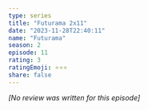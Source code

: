 ```yaml
---
type: series
title: "Futurama 2x11"
date: "2023-11-28T22:40:11"
name: "Futurama"
season: 2
episode: 11
rating: 3
ratingEmoji: ⭐️⭐️⭐️
share: false
---
```


_[No review was written for this episode]_
